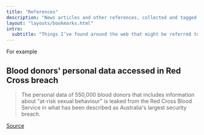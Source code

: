 ```yaml
---
title: "References"
description: "News articles and other references, collected and tagged for future reference."
layout: "layouts/bookmarks.html"
intro:
  subtitle: "Things I’ve found around the web that might be referred to from time-to-time"
---
```


For example

## Blood donors' personal data accessed in Red Cross breach

> The personal data of 550,000 blood donors that includes information about "at-risk sexual behaviour" is leaked from the Red Cross Blood Service in what has been described as Australia's largest security breach.

[Source](https://www.abc.net.au/news/2016-10-28/red-cross-blood-service-admits-to-data-breach/7974036)
